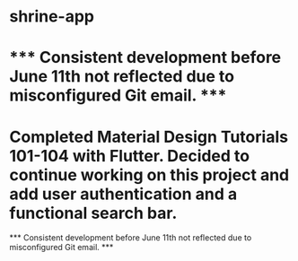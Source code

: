 # shrine-app

# *** Consistent development before June 11th not reflected due to misconfigured Git email. ***
# Completed Material Design Tutorials 101-104 with Flutter. Decided to continue working on this project and add user authentication and a functional search bar. 
*** Consistent development before June 11th not reflected due to misconfigured Git email. ***
